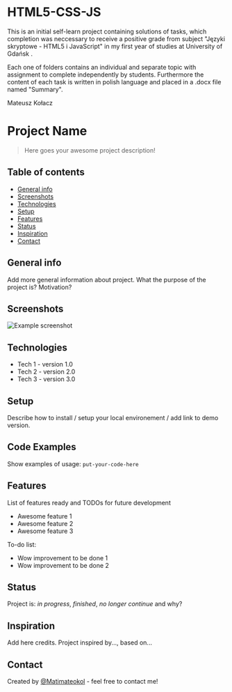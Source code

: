 # HTML5-CSS-JS
This is an initial self-learn project containing solutions of tasks, which completion was neccessary to receive a positive grade from subject "Języki skryptowe - HTML5 i JavaScript" in my first year of studies at University of Gdańsk .

Each one of folders contains an individual and separate topic with assignment to complete independently by students.
Furthermore the content of each task is written in polish language and placed in a .docx file named "Summary". 

Mateusz Kołacz

# Project Name
> Here goes your awesome project description!

## Table of contents
* [General info](#general-info)
* [Screenshots](#screenshots)
* [Technologies](#technologies)
* [Setup](#setup)
* [Features](#features)
* [Status](#status)
* [Inspiration](#inspiration)
* [Contact](#contact)

## General info
Add more general information about project. What the purpose of the project is? Motivation?

## Screenshots
![Example screenshot](./img/screenshot.png)

## Technologies
* Tech 1 - version 1.0
* Tech 2 - version 2.0
* Tech 3 - version 3.0

## Setup
Describe how to install / setup your local environement / add link to demo version.

## Code Examples
Show examples of usage:
`put-your-code-here`

## Features
List of features ready and TODOs for future development
* Awesome feature 1
* Awesome feature 2
* Awesome feature 3

To-do list:
* Wow improvement to be done 1
* Wow improvement to be done 2

## Status
Project is: _in progress_, _finished_, _no longer continue_ and why?

## Inspiration
Add here credits. Project inspired by..., based on...

## Contact
Created by [@Matimateokol](https://github.com/Matimateokol) - feel free to contact me!
